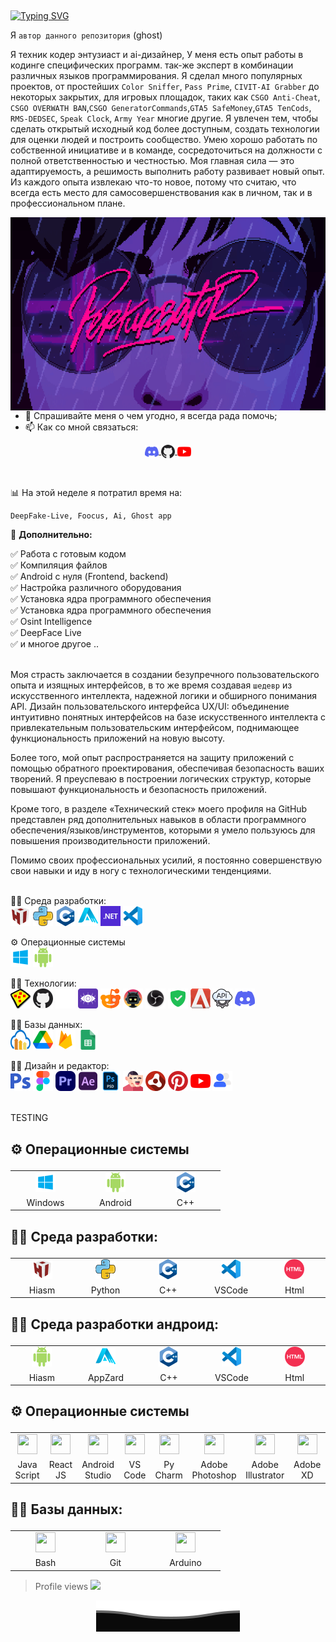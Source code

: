 ## 
[![Typing SVG](https://readme-typing-svg.demolab.com/?font=Fira+Code&pause=1000&width=435&lines=Hi+%F0%9F%91%8B%2C+I%27m+Kona+Skidrow;Developer:+%7C+Sirocco+Company)](https://git.io/typing-svg)


Я `автор данного репозитория` (ghost)

Я техник кодер энтузиаст и ai-дизайнер,
У меня есть опыт работы в кодинге специфических программ. так-же эксперт в комбинации различных языков программирования. Я сделал много популярных проектов, от простейших `Color Sniffer`, `Pass Prime`, `CIVIT-AI Grabber` до некоторых закрытих, для игровых площадок, таких как `CSGO Anti-Cheat`, `CSGO OVERWATH BAN`,`CSGO GeneratorCommands`,`GTA5 SafeMoney`,`GTA5 TenCods`, `RMS-DEDSEC`, `Speak Clock`, `Army Year` многие другие. Я увлечен тем, чтобы сделать открытый исходный код более доступным, создать технологии для оценки людей и построить сообщество. Умею хорошо работать по собственной инициативе и в команде, сосредоточиться на должности с полной ответственностью и честностью. Моя главная сила — это адаптируемость, а решимость выполнить работу развивает новый опыт. Из каждого опыта извлекаю что-то новое, потому что считаю, что всегда есть место для самосовершенствования как в личном, так и в профессиональном плане.

   <img align="right" alt="GIF" src="https://github.com/KonaSkidrow/KonaSkidrow/blob/main/img/retro1.gif?raw=true" width="545" height="309" />

- 💬 Спрашивайте меня о чем угодно, я всегда рада помочь;
- 📫 Как со мной связаться: 

<p align="center">
<a href="https://discordapp.com/users/732234117982191660/">
<img align="center" alt="Discord| Discord" width="22px" src="https://github.com/KonaSkidrow/Sirocco/blob/main/Icon%20Added/discord.png?raw=true" /> 
</a> 
</a> 
<a href="https://github.com/KonaSkidrow"><img align="center" alt="GitHub" width="22px" src="https://github.com/KonaSkidrow/Sirocco/blob/main/Icon%20Added/github%20(1).png?raw=true" />
</a>
</a> <a href="https://www.youtube.com/@verdictdiablo2927"><img align="center" alt="GitHub" width="22px" src="https://github.com/KonaSkidrow/Sirocco/blob/main/Icon%20Design/youtube.png?raw=true" />
</a>
</p>






<br/>
<p>
📊 На этой неделе я потратил время на:

```text
DeepFake-Live, Foocus, Ai, Ghost app
```


🚧 **Дополнительно:**

✅  Работа с готовым кодом<br/>
✅  Компиляция файлов<br/>
✅  Android с нуля (Frontend, backend)<br/>
✅  Настройка различного оборудования<br/>
✅  Установка ядра программного обеспечения<br/>
✅  Установка ядра программного обеспечения<br/>
✅  Osint Intelligence<br/>
✅  DeepFace Live<br/>
✅  и многое другое ..<br/>
<br/>



Моя страсть заключается в создании безупречного пользовательского опыта и изящных интерфейсов, в то же время создавая `шедевр` из искусственного интеллекта, надежной логики и обширного понимания API. 
Дизайн пользовательского интерфейса UX/UI: объединение интуитивно понятных интерфейсов на базе искусственного интеллекта с привлекательным пользовательским интерфейсом, поднимающее функциональность приложений на новую высоту.
<br/>

Более того, мой опыт распространяется на защиту приложений с помощью обратного проектирования, обеспечивая безопасность ваших творений. Я преуспеваю в построении логических структур, которые повышают функциональность и безопасность приложений.
<br/>

Кроме того, в разделе «Технический стек» моего профиля на GitHub представлен ряд дополнительных навыков в области программного обеспечения/языков/инструментов, которыми я умело пользуюсь для повышения производительности приложений.
<br/>

Помимо своих профессиональных усилий, я постоянно совершенствую свои навыки и иду в ногу с технологическими тенденциями.
<br/>
<br/>


<p>
👨‍💻 Среда разработки:
<br/>
<img src="https://github.com/KonaSkidrow/Sirocco/blob/main/Icon%20App/Hiza.png?raw=true" width="32" height="32"> 
<img src="https://github.com/KonaSkidrow/Sirocco/blob/main/Icon%20App/python.png?raw=true" width="32" height="32"> 
<img src="https://github.com/KonaSkidrow/Sirocco/blob/main/Icon%20App/c-.png?raw=true" width="32" height="32"> 
<img src="https://github.com/KonaSkidrow/Sirocco/blob/main/Icon%20App/ag.png?raw=true" width="32" height="32"> 
<img src="https://github.com/KonaSkidrow/Sirocco/blob/main/Icon%20App/dotnet.png?raw=true" width="32" height="32"> 
<img src="https://github.com/KonaSkidrow/Sirocco/blob/main/Icon%20App/vscode.png?raw=true" width="32" height="32"> 
<br/>



<p>
⚙️ Операционные системы
<br/>
<img src="https://github.com/KonaSkidrow/Sirocco/blob/main/Icon%20Added/windows.png?raw=true" width="32" height="32"> 
<img src="https://github.com/KonaSkidrow/Sirocco/blob/main/Icon%20App/android.png?raw=true" width="32" height="32"> 



<p>
👨‍💻 Технологии:
<br/>
<img src="https://github.com/KonaSkidrow/Sirocco/blob/main/Icon%20Added/Start0.png?raw=true" width="32" height="32"> 
<img src="https://github.com/KonaSkidrow/Sirocco/blob/main/Icon%20Added/github%20(1).png?raw=true" width="32" height="32"> 
<img src="https://github.com/KonaSkidrow/Sirocco/blob/main/Icon%20Added/Venator.png?raw=true" width="32" height="32"> 
<img src="https://github.com/KonaSkidrow/Sirocco/blob/main/Icon%20Added/eye.png?raw=true" width="32" height="32"> 
<img src="https://github.com/KonaSkidrow/Sirocco/blob/main/Icon%20Added/reddit.png?raw=true" width="32" height="32"> 

<img src="https://github.com/KonaSkidrow/Sirocco/blob/main/Icon%20Added/app%20(1).png?raw=true" width="32" height="32"> 
<img src="https://github.com/KonaSkidrow/Sirocco/blob/main/Icon%20Added/obs.png?raw=true" width="32" height="32"> 
<img src="https://github.com/KonaSkidrow/Sirocco/blob/main/Icon%20Added/shield.png?raw=true" width="32" height="32"> 
<img src="https://github.com/KonaSkidrow/Sirocco/blob/main/Icon%20Added/app.png?raw=true" width="32" height="32"> 
<img src="https://github.com/KonaSkidrow/Sirocco/blob/main/Icon%20App/api%20(1).png?raw=true" width="32" height="32"> 
<img src="https://github.com/KonaSkidrow/Sirocco/blob/main/Icon%20Added/discord.png?raw=true" width="32" height="32"> 
<br/>


<p>
👨‍💻 Базы данных:
<br/>
<img src="https://raw.githubusercontent.com/KonaSkidrow/Sirocco/75518b0f444906eb8871f8c6ff5e86a4db1fb776/Icon%20Base/cloudinary.svg" width="32" height="32"> 
<img src="https://github.com/KonaSkidrow/Sirocco/blob/main/Icon%20Base/google-drive.png?raw=true" width="32" height="32"> 
<img src="https://github.com/KonaSkidrow/Sirocco/blob/main/Icon%20Base/icons8-firebase-64.png?raw=true" width="32" height="32"> 
<img src="https://github.com/KonaSkidrow/Sirocco/blob/main/Icon%20Base/sheets.png?raw=true" width="32" height="32"> 
<br/>



<p>
👨‍💻 Дизайн и редактор:
<br/>
<img src="https://github.com/KonaSkidrow/Sirocco/blob/main/Icon%20Design/adobe-photoshop.png?raw=true" width="32" height="32"> 
<img src="https://github.com/KonaSkidrow/Sirocco/blob/main/Icon%20Design/figma.png?raw=true" width="32" height="32"> 
<img src="https://github.com/KonaSkidrow/Sirocco/blob/main/Icon%20Design/premiere-pro.png?raw=true" width="32" height="32"> 
<img src="https://github.com/KonaSkidrow/Sirocco/blob/main/Icon%20Design/after-effects.png?raw=true" width="32" height="32"> 
<img src="https://github.com/KonaSkidrow/Sirocco/blob/main/Icon%20Design/photoshop.png?raw=true" width="32" height="32"> 
<img src="https://github.com/KonaSkidrow/Sirocco/blob/main/Icon%20Design/mask.png?raw=true" width="32" height="32"> 
<img src="https://github.com/KonaSkidrow/Sirocco/blob/main/Icon%20Design/air.png?raw=true" width="32" height="32"> 
<img src="https://github.com/KonaSkidrow/Sirocco/blob/main/Icon%20Design/pinterest.png?raw=true" width="32" height="32"> 
<img src="https://github.com/KonaSkidrow/Sirocco/blob/main/Icon%20Design/youtube.png?raw=true" width="32" height="32"> 
<img src="https://github.com/KonaSkidrow/Sirocco/blob/main/Icon%20Design/group.png?raw=true" width="32" height="32"> 
<br/>
<br/>



TESTING







<h2 align="left" id="mahmud0808-tech">
<p>
⚙️ Операционные системы
<br/>
</h2>




<table>
  <tr>
    <td align="center" width="98">
      <a href="#mahmud0808-tech">
        <img src="https://github.com/KonaSkidrow/Sirocco/blob/main/Operation%20System/windows.png?raw=true" width="32" height="32" alt="" />
      </a>
    </td>
    <td align="center" width="98">
      <a href="#mahmud0808-tech">
        <img src="https://github.com/KonaSkidrow/Sirocco/blob/main/Operation%20System/android.png?raw=true" width="32" height="32" alt="" />
      </a>
    </td>
    <td align="center" width="98">
      <a href="#mahmud0808-tech">
        <img src="https://github.com/KonaSkidrow/Sirocco/blob/main/Create%20Desktop/c-.png?raw=true" width="32" height="32" alt="" />
      </a>
    </td>
       </td>
 
  </tr>

  <tr>
    <td align="center" width="98">
      Windows
    </td>
    <td align="center" width="98">
      Android
    </td>
    <td align="center" width="98">
      C++
    </td>
   
  

  </tr>
</table>
































<h2 align="left" id="mahmud0808-tech">
<p>
👨‍💻 Среда разработки:
<br/>
</h2>



<table>
  <tr>
    <td align="center" width="98">
      <a href="#mahmud0808-tech">
        <img src="https://github.com/KonaSkidrow/Sirocco/blob/main/Create%20Desktop/Hiza.png?raw=true" width="32" height="32" alt="" />
      </a>
    </td>
    <td align="center" width="98">
      <a href="#mahmud0808-tech">
        <img src="https://github.com/KonaSkidrow/Sirocco/blob/main/Create%20Desktop/python.png?raw=true" width="32" height="32" alt="" />
      </a>
    </td>
    <td align="center" width="98">
      <a href="#mahmud0808-tech">
        <img src="https://github.com/KonaSkidrow/Sirocco/blob/main/Create%20Desktop/c-.png?raw=true" width="32" height="32" alt="" />
      </a>
    </td>
    <td align="center" width="98">
      <a href="#mahmud0808-tech">
        <img src="https://github.com/KonaSkidrow/Sirocco/blob/main/Create%20Desktop/vscode.png?raw=true" width="32" height="32" alt="" />
      </a>
    </td>
    <td align="center" width="98">
      <a href="#mahmud0808-tech">
        <img src="https://github.com/KonaSkidrow/Sirocco/blob/main/Create%20Desktop/html.png?raw=true" width="32" height="32" alt="" />
      </a>
    </td>  
  </tr>

  <tr>
    <td align="center" width="98">
      Hiasm
    </td>
    <td align="center" width="98">
      Python
    </td>
    <td align="center" width="98">
      C++
    </td>
    <td align="center" width="98">
      VSCode
    </td>
    <td align="center" width="98">
      Html
    </td>

  </tr>
</table>










<h2 align="left" id="mahmud0808-tech">
<p>
👨‍💻 Среда разработки андроид:
<br/>
</h2>



<table>
  <tr>
    <td align="center" width="98">
      <a href="#mahmud0808-tech">
        <img src="https://github.com/KonaSkidrow/Sirocco/blob/main/Create%20Android/android.png?raw=true" width="32" height="32" alt="" />
      </a>
    </td>
    <td align="center" width="98">
      <a href="#mahmud0808-tech">
        <img src="https://github.com/KonaSkidrow/Sirocco/blob/main/Create%20Android/ag.png?raw=true" width="32" height="32" alt="" />
      </a>
    </td>
    <td align="center" width="98">
      <a href="#mahmud0808-tech">
        <img src="https://github.com/KonaSkidrow/Sirocco/blob/main/Create%20Desktop/c-.png?raw=true" width="32" height="32" alt="" />
      </a>
    </td>
    <td align="center" width="98">
      <a href="#mahmud0808-tech">
        <img src="https://github.com/KonaSkidrow/Sirocco/blob/main/Create%20Desktop/vscode.png?raw=true" width="32" height="32" alt="" />
      </a>
    </td>
    <td align="center" width="98">
      <a href="#mahmud0808-tech">
        <img src="https://github.com/KonaSkidrow/Sirocco/blob/main/Create%20Desktop/html.png?raw=true" width="32" height="32" alt="" />
      </a>
    </td>  
  </tr>

  <tr>
    <td align="center" width="98">
      Hiasm
    </td>
    <td align="center" width="98">
      AppZard
    </td>
    <td align="center" width="98">
      C++
    </td>
    <td align="center" width="98">
      VSCode
    </td>
    <td align="center" width="98">
      Html
    </td>

  </tr>
</table>














<h2 align="left" id="mahmud0808-tech">
<p>
⚙️ Операционные системы
<br/>
</h2>


<table>
  <tr>
    <td align="center" width="98">
      <a href="#mahmud0808-tech">
        <img src="https://skillicons.dev/icons?i=js" width="32" height="32" alt="" />
      </a>
    </td>
    <td align="center" width="98">
      <a href="#mahmud0808-tech">
        <img src="https://skillicons.dev/icons?i=react" width="32" height="32" alt="" />
      </a>
    </td>
    <td align="center" width="98">
      <a href="#mahmud0808-tech">
        <img src="https://skillicons.dev/icons?i=androidstudio" width="32" height="32" alt="" />
      </a>
    </td>
    <td align="center" width="98">
      <a href="#mahmud0808-tech">
        <img src="https://skillicons.dev/icons?i=vscode" width="32" height="32" alt="" />
      </a>
    </td>
    <td align="center" width="98">
      <a href="#mahmud0808-tech">
        <img src="https://cdn.jsdelivr.net/gh/devicons/devicon/icons/pycharm/pycharm-original.svg" width="32" height="32" alt="" />
      </a>
    </td>
    <td align="center" width="98">
      <a href="#mahmud0808-tech">
        <img src="https://skillicons.dev/icons?i=ps" width="32" height="32" alt="" />
      </a>
    </td>
    <td align="center" width="98">
      <a href="#mahmud0808-tech">
        <img src="https://skillicons.dev/icons?i=ai" width="32" height="32" alt="" />
      </a>
    </td>
    <td align="center" width="98">
      <a href="#mahmud0808-tech">
        <img src="https://skillicons.dev/icons?i=xd" width="32" height="32" alt="" />
      </a>
    </td>
  </tr>

  <tr>
    <td align="center" width="98">
      Java<br>Script
    </td>
    <td align="center" width="98">
      React<br>JS
    </td>
    <td align="center" width="98">
      Android<br>Studio
    </td>
    <td align="center" width="98">
      VS<br>Code
    </td>
    <td align="center" width="98">
      Py<br>Charm
    </td>
    <td align="center" width="98">
      Adobe<br>Photoshop
    </td>
    <td align="center" width="98">
      Adobe<br>Illustrator
    </td>
    <td align="center" width="98">
      Adobe<br>XD
    </td>
  </tr>
  </table>



<h2 align="left" id="mahmud0808-tech">
<p>
👨‍💻 Базы данных:
<br/>
</h2>


<table>
  <tr>
    <td align="center" width="98">
      <a href="#mahmud0808-tech">
        <img src="https://skillicons.dev/icons?i=bash" width="32" height="32" alt="" />
      </a>
    </td>
    <td align="center" width="98">
      <a href="#mahmud0808-tech">
        <img src="https://skillicons.dev/icons?i=git" width="32" height="32" alt="" />
      </a>
    </td>
    <td align="center" width="98">
      <a href="#mahmud0808-tech">
        <img src="https://skillicons.dev/icons?i=arduino" width="32" height="32" alt="" />
      </a>
    </td>
  </tr>
  <tr>
    <td align="center" width="98">
      Bash
    </td>
    <td align="center" width="98">
      Git
    </td>
    <td align="center" width="98">
      Arduino
    </td>
  </tr>
  </table>











































> Profile views
![](https://komarev.com/ghpvc/?username=KonaSkidrow)
</p>














<p align="center">
        <img src="https://raw.githubusercontent.com/KonaSkidrow/KonaSkidrow/9f36bb51058da06e9fd790ef2fc65d71a1bb733e/img/Bottom.svg" alt="Github Stats" />
</p>